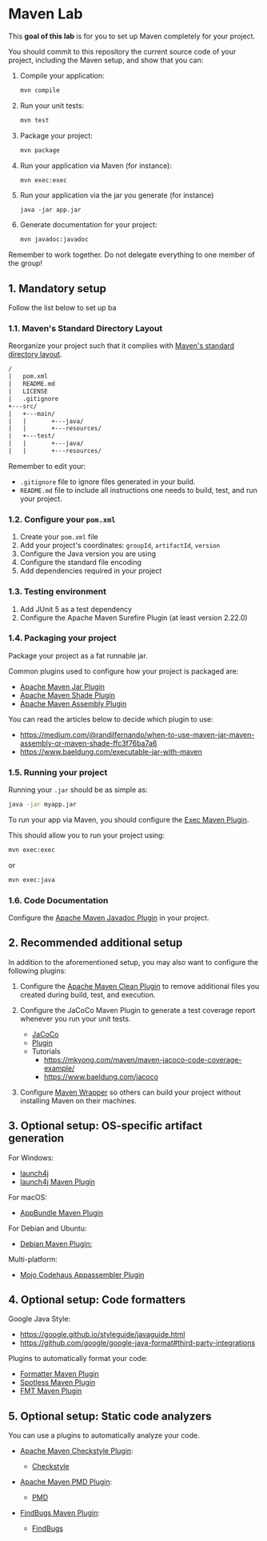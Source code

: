 # Maven Lab

This **goal of this lab** is for you to set up Maven completely for your project. 

You should commit to this repository the current source code of your project, including the Maven setup, and show that you can:
1. Compile your application:
   ```bash
   mvn compile
   ```
2. Run your unit tests:
   ```bash
   mvn test
   ```
3. Package your project:
   ```bash
   mvn package
   ```
4. Run your application via Maven (for instance):
   ```bash
   mvn exec:exec
   ```
5. Run your application via the jar you generate (for instance)
   ```
   java -jar app.jar
   ```
6. Generate documentation for your project:
   ```bash
   mvn javadoc:javadoc
   ```    

Remember to work together. Do not delegate everything to one member of the group!

## 1. Mandatory setup

Follow the list below to set up ba 

### 1.1. Maven's Standard Directory Layout

Reorganize your project such that it complies with [Maven's standard directory layout](https://maven.apache.org/guides/introduction/introduction-to-the-standard-directory-layout.html).

```txt
/
|   pom.xml
|   README.md
|   LICENSE
|   .gitignore
+---src/
|   +---main/
|   |       +---java/
|   |       +---resources/
|   +---test/
|   |       +---java/
|   |       +---resources/
```

Remember to edit your:
- `.gitignore` file to ignore files generated in your build. 
- `README.md` file to include all instructions one needs to build, test, and run your project.

### 1.2. Configure your `pom.xml`

1. Create your `pom.xml` file
2. Add your project's coordinates: `groupId`, `artifactId`, `version`
3. Configure the Java version you are using
4. Configure the standard file encoding
5. Add dependencies required in your project

### 1.3. Testing environment

1. Add JUnit 5 as a test dependency
2. Configure the Apache Maven Surefire Plugin (at least version 2.22.0)

### 1.4. Packaging your project

Package your project as a fat runnable jar.

Common plugins used to configure how your project is packaged are:
- [Apache Maven Jar Plugin](https://maven.apache.org/plugins/maven-jar-plugin/)
- [Apache Maven Shade Plugin](https://maven.apache.org/plugins/maven-shade-plugin/index.html)
- [Apache Maven Assembly Plugin](http://maven.apache.org/plugins/maven-assembly-plugin/)

You can read the articles below to decide which plugin to use:
- https://medium.com/@randilfernando/when-to-use-maven-jar-maven-assembly-or-maven-shade-ffc3f76ba7a6
- https://www.baeldung.com/executable-jar-with-maven

### 1.5. Running your project

Running your `.jar` should be as simple as:

```bash
java -jar myapp.jar
```

To run your app via Maven, you should configure the [Exec Maven Plugin](https://www.mojohaus.org/exec-maven-plugin/).

This should allow you to run your project using:

```bash
mvn exec:exec
```

or

```bash
mvn exec:java
```

### 1.6. Code Documentation

Configure the [Apache Maven Javadoc Plugin](https://maven.apache.org/plugins/maven-javadoc-plugin/) in your project.

## 2. Recommended additional setup

In addition to the aforementioned setup, you may also want to configure the following plugins:

1. Configure the [Apache Maven Clean Plugin](https://maven.apache.org/plugins/maven-clean-plugin/) to remove additional files you created during build, test, and execution.

2. Configure the JaCoCo Maven Plugin to generate a test coverage report whenever you run your unit tests.
    - [JaCoCo](https://www.eclemma.org/jacoco/)
    - [Plugin](https://www.eclemma.org/jacoco/trunk/doc/maven.html)
    - Tutorials
        - https://mkyong.com/maven/maven-jacoco-code-coverage-example/
        - https://www.baeldung.com/jacoco

3. Configure [Maven Wrapper](https://github.com/takari/maven-wrapper) so others can build your project without installing Maven on their machines.

## 3. Optional setup: OS-specific artifact generation

For Windows:
- [launch4j](http://launch4j.sourceforge.net/)
- [launch4j Maven Plugin](https://github.com/lukaszlenart/launch4j-maven-plugin)

For macOS:
- [AppBundle Maven Plugin](https://github.com/federkasten/appbundle-maven-plugin)

For Debian and Ubuntu:
- [Debian Maven Plugin:](http://debian-maven.sourceforge.net/)

Multi-platform:
- [Mojo Codehaus Appassembler Plugin](https://www.mojohaus.org/appassembler/)

## 4. Optional setup: Code formatters

Google Java Style:
- https://google.github.io/styleguide/javaguide.html
- https://github.com/google/google-java-format#third-party-integrations

Plugins to automatically format your code:
- [Formatter Maven Plugin](https://code.revelc.net/formatter-maven-plugin/)
- [Spotless Maven Plugin](https://github.com/diffplug/spotless)
- [FMT Maven Plugin](https://github.com/coveooss/fmt-maven-plugin)

## 5. Optional setup: Static code analyzers

You can use a plugins to automatically analyze your code.

- [Apache Maven Checkstyle Plugin](https://maven.apache.org/plugins/maven-checkstyle-plugin/):
  - [Checkstyle](https://checkstyle.org/) 
  
- [Apache Maven PMD Plugin](https://maven.apache.org/plugins/maven-pmd-plugin/):
  - [PMD](https://pmd.github.io/)

- [FindBugs Maven Plugin](https://www.mojohaus.org/findbugs-maven-plugin/): 
  - [FindBugs](http://findbugs.sourceforge.net/)